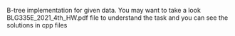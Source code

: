 B-tree implementation for given data.
You may want to take a look BLG335E_2021_4th_HW.pdf file to understand the task
and you can see the solutions in cpp files

 

